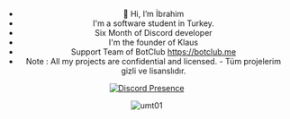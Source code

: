 <div align="center">



- 👋 Hi, I’m İbrahim
- I'm a software student in Turkey.
- Six Month of Discord developer
- I'm the founder of Klaus
- Support Team of BotClub https://botclub.me
- Note : All my projects are confidential and licensed. - Tüm projelerim gizli ve lisanslıdır.

[![Discord Presence](https://lanyard-profile-readme.vercel.app/api/914879528512409650?theme=dark&bg=000000)](https://discord.com/users/914879528512409650)

<img src="https://komarev.com/ghpvc/?username=umt01&label=Numbers%20of%20visitors&color=0b04c7" alt="umt01" />
